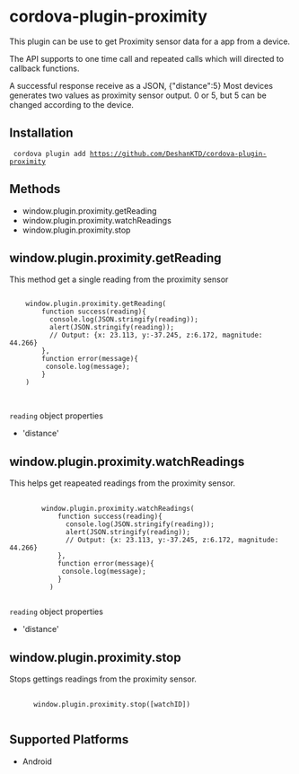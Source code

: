 cordova-plugin-proximity
=========================

This plugin can be use to get Proximity sensor data for a app from a device.

The API supports to one time call and repeated calls which will directed to callback functions.

A successful response receive as a JSON, {"distance":5}
Most devices generates two values as proximity sensor output. 0 or 5, but 5 can be changed 
according to the device.


Installation
--------------

<code> cordova plugin add https://github.com/DeshanKTD/cordova-plugin-proximity </code>

Methods
-------
- window.plugin.proximity.getReading
- window.plugin.proximity.watchReadings
- window.plugin.proximity.stop


window.plugin.proximity.getReading
-----------------------------------

This method get a single reading from the proximity sensor

<pre>
<code>
	window.plugin.proximity.getReading(
	    function success(reading){
	      console.log(JSON.stringify(reading)); 
	      alert(JSON.stringify(reading));
	      // Output: {x: 23.113, y:-37.245, z:6.172, magnitude: 44.266}
	    }, 
	    function error(message){
	     console.log(message);
	    }
  	)
  </code>
 </pre>

 `reading` object properties
 - 'distance'


window.plugin.proximity.watchReadings
----------------------------------
This helps get reapeated readings from the proximity sensor.

<pre>
	<code>
		window.plugin.proximity.watchReadings(
		    function success(reading){
		      console.log(JSON.stringify(reading));
		      alert(JSON.stringify(reading)); 
		      // Output: {x: 23.113, y:-37.245, z:6.172, magnitude: 44.266}
		    }, 
		    function error(message){
		     console.log(message);
		    }
		  )
	</code>
</pre>


 `reading` object properties
 - 'distance'




window.plugin.proximity.stop
----------------------------

Stops gettings readings from the proximity sensor.
<pre>
	<code>
	  window.plugin.proximity.stop([watchID])
	</code>
</pre>

Supported Platforms
--------------------

- Android
